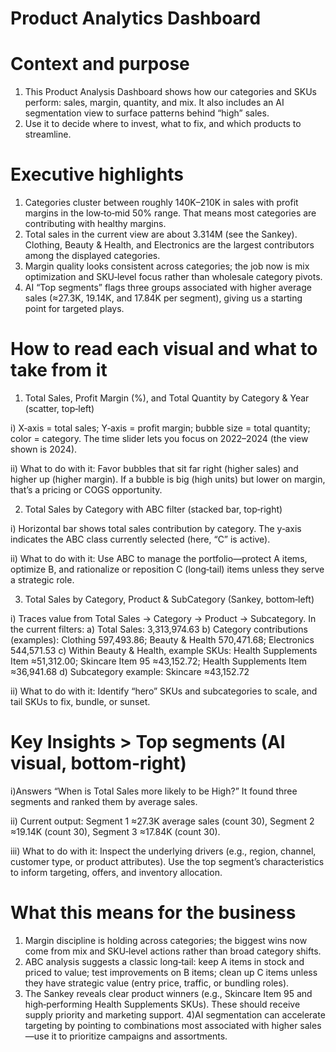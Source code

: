 # Product Analytics Dashboard

# Context and purpose

1) This Product Analysis Dashboard shows how our categories and SKUs perform: sales, margin, quantity, and mix. It also includes an AI segmentation view to surface patterns behind “high” sales.
2) Use it to decide where to invest, what to fix, and which products to streamline.

# Executive highlights

1) Categories cluster between roughly 140K–210K in sales with profit margins in the low‑to‑mid 50% range. That means most categories are contributing with healthy margins.
2) Total sales in the current view are about 3.314M (see the Sankey). Clothing, Beauty & Health, and Electronics are the largest contributors among the displayed categories.
3) Margin quality looks consistent across categories; the job now is mix optimization and SKU‑level focus rather than wholesale category pivots.
4) AI “Top segments” flags three groups associated with higher average sales (≈27.3K, 19.14K, and 17.84K per segment), giving us a starting point for targeted plays.

# How to read each visual and what to take from it

1) Total Sales, Profit Margin (%), and Total Quantity by Category & Year (scatter, top‑left)

  i) X‑axis = total sales; Y‑axis = profit margin; bubble size = total quantity; color = category. The time slider lets you focus on 2022–2024 (the view shown is 2024).
  
  ii) What to do with it: Favor bubbles that sit far right (higher sales) and higher up (higher margin). If a bubble is big (high units) but lower on margin, that’s a pricing or COGS opportunity.

2) Total Sales by Category with ABC filter (stacked bar, top‑right)

 i) Horizontal bar shows total sales contribution by category. The y‑axis indicates the ABC class currently selected (here, “C” is active).
 
 ii) What to do with it: Use ABC to manage the portfolio—protect A items, optimize B, and rationalize or reposition C (long‑tail) items unless they serve a strategic role.

3) Total Sales by Category, Product & SubCategory (Sankey, bottom‑left)

 i) Traces value from Total Sales → Category → Product → Subcategory. In the current filters:
    a) Total Sales: 3,313,974.63
    b) Category contributions (examples): Clothing 597,493.86; Beauty & Health 570,471.68; Electronics 544,571.53
    c) Within Beauty & Health, example SKUs: Health Supplements Item ≈51,312.00; Skincare Item 95 ≈43,152.72; Health Supplements Item ≈36,941.68
    d) Subcategory example: Skincare ≈43,152.72
    
ii) What to do with it: Identify “hero” SKUs and subcategories to scale, and tail SKUs to fix, bundle, or sunset.

# Key Insights > Top segments (AI visual, bottom‑right)

  i)Answers “When is Total Sales more likely to be High?” It found three segments and ranked them by average sales.
  
  ii) Current output: Segment 1 ≈27.3K average sales (count 30), Segment 2 ≈19.14K (count 30), Segment 3 ≈17.84K (count 30).
  
  iii) What to do with it: Inspect the underlying drivers (e.g., region, channel, customer type, or product attributes). Use the top segment’s characteristics to inform         targeting, offers, and inventory allocation.
  
# What this means for the business

1) Margin discipline is holding across categories; the biggest wins now come from mix and SKU‑level actions rather than broad category shifts.
2) ABC analysis suggests a classic long‑tail: keep A items in stock and priced to value; test improvements on B items; clean up C items unless they have strategic value (entry price, traffic, or bundling roles).
3) The Sankey reveals clear product winners (e.g., Skincare Item 95 and high‑performing Health Supplements SKUs). These should receive supply priority and marketing support.
4)AI segmentation can accelerate targeting by pointing to combinations most associated with higher sales—use it to prioritize campaigns and assortments.
